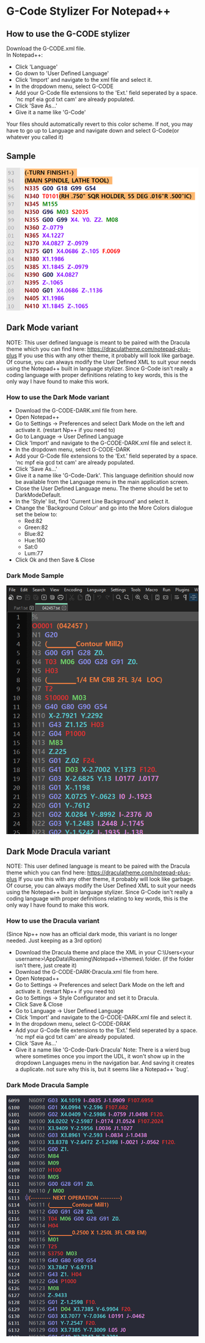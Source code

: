 # G-Code Stylizer For Notepad++

## How to use the G-CODE stylizer
Download the G-CODE.xml file.\
In Notepad++:
- Click 'Language'
- Go down to 'User Defined Language'
- Click 'Import' and navigate to the xml file and select it.
- In the dropdown menu, select G-CODE
- Add your G-Code file extensions to the 'Ext.' field seperated by a space. 'nc mpf eia gcd txt cam' are already populated.
- Click 'Save As...'
- Give it a name like 'G-Code'

Your files should automatically revert to this color scheme. If not, you may have to go up to Language and navigate down and select G-Code(or whatever you called it)

## Sample
![G-Code Sample](/images/sample.png)


## Dark Mode variant
NOTE: This user defined language is meant to be paired with the Dracula theme which you can find here: <https://draculatheme.com/notepad-plus-plus>
If you use this with any other theme, it probably will look like garbage. Of course, you can always modify the User Defined XML to suit your needs using the Notepad++ built in language stylizer. Since G-Code isn't really a coding language with proper definitions relating to key words, this is the only way I have found to make this work.

### How to use the Dark Mode variant 
- Download the G-CODE-DARK.xml file from here.
- Open Notepad++
- Go to Settings -> Preferences and select Dark Mode on the left and activate it. (restart Np++ if you need to)
- Go to Language -> User Defined Language
- Click 'Import' and navigate to the G-CODE-DARK.xml file and select it.
- In the dropdown menu, select G-CODE-DARK
- Add your G-Code file extensions to the 'Ext.' field seperated by a space. 'nc mpf eia gcd txt cam' are already populated.
- Click 'Save As...'
- Give it a name like 'G-Code-Dark'. This language definition should now be available from the Language menu in the main application screen.
- Close the User Defined Language menu. The theme should be set to DarkModeDefault.
- In the 'Style' list, find 'Current Line Background' and select it.
- Change the 'Background Colour' and go into the More Colors dialogue set the below to:
  - Red:82
  - Green:82
  - Blue:82
  - Hue:160
  - Sat:0
  - Lum:77
- Click Ok and then Save & Close

### Dark Mode Sample
![G-CODE-DARK](/images/DarkMode_Screenshot.png)

## Dark Mode Dracula variant
NOTE: This user defined language is meant to be paired with the Dracula theme which you can find here: <https://draculatheme.com/notepad-plus-plus>
If you use this with any other theme, it probably will look like garbage. Of course, you can always modify the User Defined XML to suit your needs using the Notepad++ built in language stylizer. Since G-Code isn't really a coding language with proper definitions relating to key words, this is the only way I have found to make this work.

### How to use the Dracula variant 
(Since Np++ now has an official dark mode, this variant is no longer needed. Just keeping as a 3rd option)
- Download the Dracula theme and place the XML in your C:\Users\<your username>\AppData\Roaming\Notepad++\themes\ folder. (if the folder isn't there, just create it)
- Download the G-CODE-DARK-Dracula.xml file from here.
- Open Notepad++
- Go to Settings -> Preferences and select Dark Mode on the left and activate it. (restart Np++ if you need to)
- Go to Settings -> Style Configurator and set it to Dracula.
- Click Save & Close
- Go to Language -> User Defined Language
- Click 'Import' and navigate to the G-CODE-DARK.xml file and select it.
- In the dropdown menu, select G-CODE-DRAK
- Add your G-Code file extensions to the 'Ext.' field seperated by a space. 'nc mpf eia gcd txt cam' are already populated.
- Click 'Save As...'
- Give it a name like 'G-Code-Dark-Dracula'
Note: There is a wierd bug where sometimes once you import the UDL, it won't show up in the dropdown Languages menu in the navigation bar. And saving it creates a duplicate. not sure why this is, but it seems like a Notepad++ 'bug'.

### Dark Mode Dracula Sample
![G-CODE-DARK](/images/Dark_Screenshot.png)
